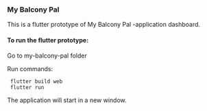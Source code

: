 ### My Balcony Pal

This is a flutter prototype of My Balcony Pal -application dashboard.

#### To run the flutter prototype:

Go to my-balcony-pal folder

Run commands:
```
 flutter build web
 flutter run
 ```

The application will start in a new window.
